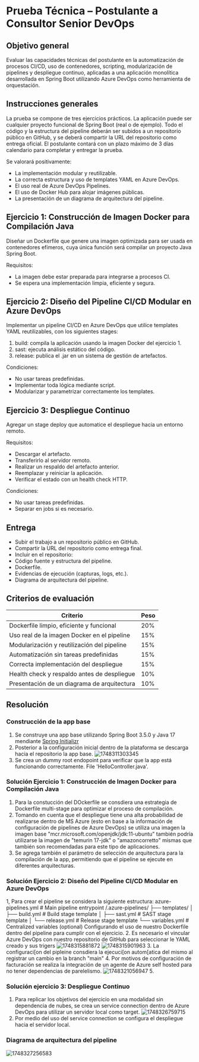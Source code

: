 # Prueba Técnica – Postulante a Consultor Senior DevOps

## Objetivo general

Evaluar las capacidades técnicas del postulante en la automatización de procesos CI/CD, uso de contenedores, scripting,
modularización de pipelines y despliegue continuo, aplicadas a una aplicación monolítica desarrollada en Spring Boot utilizando
Azure DevOps como herramienta de orquestación.

## Instrucciones generales

La prueba se compone de tres ejercicios prácticos.
La aplicación puede ser cualquier proyecto funcional de Spring Boot (real o de ejemplo).
Todo el código y la estructura del pipeline deberán ser subidos a un repositorio público en GitHub, y se deberá compartir la URL del
repositorio como entrega oficial.
El postulante contará con un plazo máximo de 3 días calendario para completar y entregar la prueba.

Se valorará positivamente:

- La implementación modular y reutilizable.
- La correcta estructura y uso de templates YAML en Azure DevOps.
- El uso real de Azure DevOps Pipelines.
- El uso de Docker Hub para alojar imágenes públicas.
- La presentación de un diagrama de arquitectura del pipeline.

## Ejercicio 1: Construcción de Imagen Docker para Compilación Java

Diseñar un Dockerfile que genere una imagen optimizada para ser usada en contenedores efímeros, cuya única función será
compilar un proyecto Java Spring Boot.

Requisitos:

- La imagen debe estar preparada para integrarse a procesos CI.
- Se espera una implementación limpia, eficiente y segura.

## Ejercicio 2: Diseño del Pipeline CI/CD Modular en Azure DevOps

Implementar un pipeline CI/CD en Azure DevOps que utilice templates YAML reutilizables, con los siguientes stages:

1. build: compila la aplicación usando la imagen Docker del ejercicio 1.
2. sast: ejecuta análisis estático del código.
3. release: publica el .jar en un sistema de gestión de artefactos.

Condiciones:

- No usar tareas predefinidas.
- Implementar toda lógica mediante script.
- Modularizar y parametrizar correctamente los templates.

## Ejercicio 3: Despliegue Continuo

Agregar un stage deploy que automatice el despliegue hacia un entorno remoto.

Requisitos:

- Descargar el artefacto.
- Transferirlo al servidor remoto.
- Realizar un respaldo del artefacto anterior.
- Reemplazar y reiniciar la aplicación.
- Verificar el estado con un health check HTTP.

Condiciones:

- No usar tareas predefinidas.
- Separar en jobs si es necesario.

## Entrega

- Subir el trabajo a un repositorio público en GitHub.
- Compartir la URL del repositorio como entrega final.
- Incluir en el repositorio:
- Código fuente y estructura del pipeline.
- Dockerfile.
- Evidencias de ejecución (capturas, logs, etc.).
- Diagrama de arquitectura del pipeline.

## Criterios de evaluación

| Criterio | Peso |
|----------|------|
| Dockerfile limpio, eficiente y funcional | 20% |
| Uso real de la imagen Docker en el pipeline | 15% |
| Modularización y reutilización del pipeline | 15% |
| Automatización sin tareas predefinidas | 15% |
| Correcta implementación del despliegue | 15% |
| Health check y respaldo antes de despliegue | 10% |
| Presentación de un diagrama de arquitectura | 10% |

## Resolución

### Construcción de la app base

1. Se construye una app base utilizando Spring Boot 3.5.0 y Java 17 mendiante [Spring Initializr](https://start.spring.io/)
2. Posterior a la configuración inicial dentro de la plataforma se descarga hacia el repositorio la app base.
![1748311303345](image/README/1748311303345.png)
3. Se crea un dummy root endopoint para verificar que la app está funcionando correctamente. File 'HelloController.java'.

### Solución Ejercicio 1: Construcción de Imagen Docker para Compilación Java

1. Para la constucción del DOckerfile se consdiera una estrategia de Dockerfile multi-stage para optimizar el proceso de compilación.
2. Tomando en cuenta que el despliegue tiene una alta probabilidad de realizarse dentro de MS Azure (esto en base a la información de configuración de pipelines de Azure DevOps) se utiliza una imagen la imagen base "mcr.microsoft.com/openjdk/jdk:11-ubuntu" también podría utilizarse la imagen de "temurin 17-jdk" o "amazoncorretto" mismas que también son recomendadas para este tipo de aplicaciones.
3. Se agrega también el parámetro de selección de arquitectura para la compilación de la app, permitiendo que el pipeline se ejecute en diferentes arquitecturas.


### Solución Ejercicio 2: Diseño del Pipeline CI/CD Modular en Azure DevOps

1, Para crear el pipeline se considera la siguiente estructura:
azure-pipelines.yml                # Main pipeline entrypoint
/.azure-pipelines/
  ├── templates/
  │     ├── build.yml              # Build stage template
  │     ├── sast.yml               # SAST stage template
  │     └── release.yml            # Release stage template
  └── variables.yml                # Centralized variables (optional)
Configurando el uso de nuestro Dockerfile dentro del pipeline para cumplir con el ejercicio.
2. Es necesario el vincular Azure DevOps con nuestro repositorio de GitHub para seleccionar le YAML creado y sus trigers
![1748315881872](image/README/1748315881872.png)
![1748315901963](image/README/1748315901963.png)
3. La configuraci[on del pipleine consdiera la ejecuci[on autom[atica del mismo al registrar un cambio en la branch "main"
4. Por motivos de configuración de facturación se realiza la integración de un agente de Azure self hosted para no tener dependencias de parelelismo.
![1748321056947](image/README/1748321056947.png)
5. 


### Solución ejercicio 3: Despliegue Continuo

1. Para replicar los objetivos del ejercicio en una modalidad sin dependencia de nubes, se crea un service connection dentro de Azure DevOps para utilizar un servidor local como target.
![1748326759715](image/README/1748326759715.png)
2. Por medio del uso del service connection se configura el despliegue hacia el servidor local.

### Diagrama de arquitectura del pipeline

![1748327256583](image/README/1748327256583.png)
